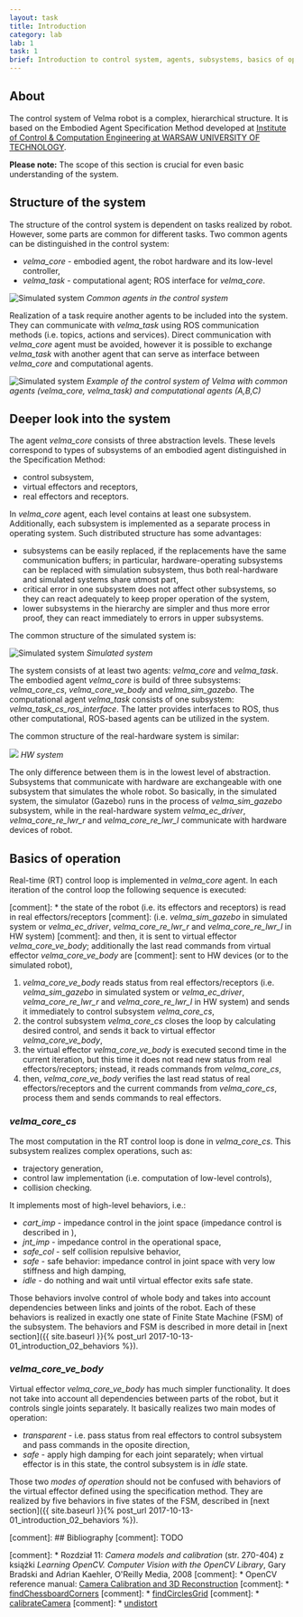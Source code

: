 ```yaml
---
layout: task
title: Introduction
category: lab
lab: 1
task: 1
brief: Introduction to control system, agents, subsystems, basics of operation. The scope of this section is crucial for even basic understanding of the system.
---
```


## About

The control system of Velma robot is a complex, hierarchical structure.
It is based on the Embodied Agent Specification Method developed at
[Institute of Control & Computation Engineering at WARSAW UNIVERSITY OF TECHNOLOGY](https://www.robotyka.ia.pw.edu.pl/).

**Please note:** The scope of this section is crucial for even basic understanding of the system.

## Structure of the system

The structure of the control system is dependent on tasks realized by robot.
However, some parts are common for different tasks.
Two common agents can be distinguished in the control system:

* *velma_core* - embodied agent, the robot hardware and its low-level controller,
* *velma_task* - computational agent; ROS interface for *velma_core*.

![Simulated system]({{site.baseurl}}/public/img/agents.dot.png)
*Common agents in the control system*

Realization of a task require another agents to be included into the system.
They can communicate with *velma_task* using ROS communication methods (i.e. topics, actions and services).
Direct communication with *velma_core* agent must be avoided,
however it is possible to exchange *velma_task* with another agent that
can serve as interface between *velma_core* and computational agents.

![Simulated system]({{site.baseurl}}/public/img/agents_extended.dot.png)
*Example of the control system of Velma with common agents (velma_core, velma_task) and computational agents (A,B,C)*

## Deeper look into the system

The agent *velma_core* consists of three abstraction levels.
These levels correspond to types of subsystems of an embodied agent distinguished in the Specification Method:

* control subsystem,
* virtual effectors and receptors,
* real effectors and receptors.

In *velma_core* agent, each level contains at least one subsystem.
Additionally, each subsystem is implemented as a separate process in operating system.
Such distributed structure has some advantages:

* subsystems can be easily replaced, if the replacements have the same communication buffers;
in particular, hardware-operating subsystems can be replaced with simulation subsystem,
thus both real-hardware and simulated systems share utmost part,
* critical error in one subsystem does not affect other subsystems,
so they can react adequately to keep proper operation of the system,
* lower subsystems in the hierarchy are simpler and thus more error proof,
they can react immediately to errors in upper subsystems.

The common structure of the simulated system is:

![Simulated system]({{site.baseurl}}/public/img/system.dot.png)
*Simulated system*

The system consists of at least two agents: *velma_core* and *velma_task*.
The embodied agent *velma_core* is build of three subsystems: *velma_core_cs*, *velma_core_ve_body* and *velma_sim_gazebo*.
The computational agent *velma_task* consists of one subsystem: *velma_task_cs_ros_interface*.
The latter provides interfaces to ROS, thus other computational, ROS-based agents can be utilized in the system.

The common structure of the real-hardware system is similar:

![]({{site.baseurl}}/public/img/system_hw.dot.png)
*HW system*

The only difference between them is in the lowest level of abstraction.
Subsystems that communicate with hardware are exchangeable with one subsystem that simulates the whole robot.
So basically, in the simulated system, the simulator (Gazebo) runs in the process of *velma_sim_gazebo* subsystem, while in the real-hardware system
*velma_ec_driver*, *velma_core_re_lwr_r* and *velma_core_re_lwr_l* communicate with hardware devices of robot.

## Basics of operation

Real-time (RT) control loop is implemented in *velma_core* agent.
In each iteration of the control loop the following sequence is executed:

[comment]: * the state of the robot (i.e. its effectors and receptors) is read in real effectors/receptors
[comment]: (i.e. *velma_sim_gazebo* in simulated system or *velma_ec_driver*, *velma_core_re_lwr_r* and *velma_core_re_lwr_l* in HW system)
[comment]: and then, it is sent to virtual effector *velma_core_ve_body*; additionally the last read commands from virtual effector *velma_core_ve_body* are
[comment]: sent to HW devices (or to the simulated robot),

1. *velma_core_ve_body* reads status from real effectors/receptors
(i.e. *velma_sim_gazebo* in simulated system or *velma_ec_driver*, *velma_core_re_lwr_r* and *velma_core_re_lwr_l* in HW system)
and sends it immediately to control subsystem *velma_core_cs*,
1. the control subsystem *velma_core_cs* closes the loop by calculating desired control, and sends it back to virtual effector *velma_core_ve_body*,
1. the virtual effector *velma_core_ve_body* is executed second time in the current iteration, but this time it does not read new status from real effectors/receptors;
instead, it reads commands from *velma_core_cs*,
1. then, *velma_core_ve_body* verifies the last read status of real effectors/receptors and the current commands from *velma_core_cs*, process them and sends commands to
real effectors.

### *velma_core_cs*

The most computation in the RT control loop is done in *velma_core_cs*.
This subsystem realizes complex operations, such as:

* trajectory generation,
* control law implementation (i.e. computation of low-level controls),
* collision checking.

It implements most of high-level behaviors, i.e.:

* *cart_imp* - impedance control in the joint space (impedance control is described in ),
* *jnt_imp* - impedance control in the operational space,
* *safe_col* - self collision repulsive behavior,
* *safe* - safe behavior: impedance control in joint space with very low stiffness and high damping,
* *idle* - do nothing and wait until virtual effector exits safe state.

Those behaviors involve control of whole body and takes into account dependencies between links and joints of the robot.
Each of these behaviors is realized in exactly one state of Finite State Machine (FSM) of the subsystem.
The behaviors and FSM is described in more detail in [next section]({{ site.baseurl }}{% post_url 2017-10-13-01_introduction_02_behaviors %}).

### *velma_core_ve_body*

Virtual effector *velma_core_ve_body* has much simpler functionality.
It does not take into account all dependencies between parts of the robot, but it controls single joints separately.
It basically realizes two main modes of operation:

* *transparent* - i.e. pass status from real effectors to control subsystem and pass commands in the oposite direction,
* *safe* - apply high damping for each joint separately; when virtual effector is in this state, the control subsystem is in *idle* state.

Those two *modes of operation* should not be confused with behaviors of the virtual effector defined using the specification method.
They are realized by five behaviors in five states of the FSM,
described in [next section]({{ site.baseurl }}{% post_url 2017-10-13-01_introduction_02_behaviors %}).

[comment]: ## Bibliography
[comment]: TODO

[comment]: * Rozdział 11: _Camera models and calibration_ (str. 270-404) z książki _Learning OpenCV. Computer Vision with the OpenCV Library_, Gary Bradski and Adrian Kaehler, O'Reilly Media, 2008
[comment]: * OpenCV reference manual: [Camera Calibration and 3D Reconstruction](http://docs.opencv.org/2.4/modules/calib3d/doc/camera_calibration_and_3d_reconstruction.html)
[comment]:  * [findChessboardCorners](http://docs.opencv.org/2.4/modules/calib3d/doc/camera_calibration_and_3d_reconstruction.html#findchessboardcorners)
[comment]:  * [findCirclesGrid](http://docs.opencv.org/2.4/modules/calib3d/doc/camera_calibration_and_3d_reconstruction.html#findcirclesgrid)
[comment]:  * [calibrateCamera](http://docs.opencv.org/2.4/modules/calib3d/doc/camera_calibration_and_3d_reconstruction.html#calibratecamera)
[comment]:  * [undistort](http://docs.opencv.org/2.4/modules/imgproc/doc/geometric_transformations.html#undistort)

